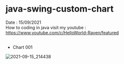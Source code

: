# java-swing-custom-chart
Date : 15/09/2021<br/>
How to coding in java
visit my youtube : https://www.youtube.com/c/HelloWorld-Raven/featured
<br/><br/>
- Chart 001

![2021-09-15_214438](https://user-images.githubusercontent.com/58245926/133459124-a32ac177-088d-4276-a037-7eeaa38f6eb8.png)
